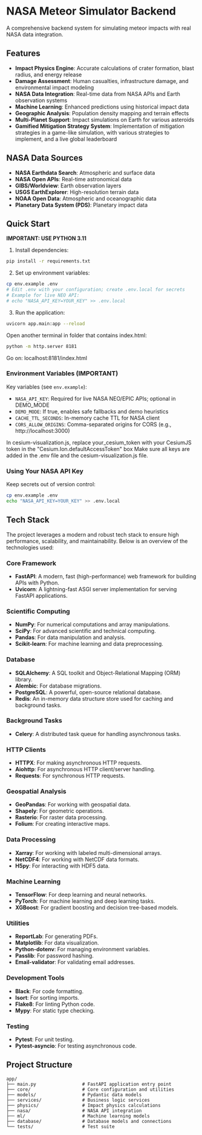 # NASA Meteor Simulator Backend

A comprehensive backend system for simulating meteor impacts with real NASA data integration.

## Features

- **Impact Physics Engine**: Accurate calculations of crater formation, blast radius, and energy release
- **Damage Assessment**: Human casualties, infrastructure damage, and environmental impact modeling
- **NASA Data Integration**: Real-time data from NASA APIs and Earth observation systems
- **Machine Learning**: Enhanced predictions using historical impact data
- **Geographic Analysis**: Population density mapping and terrain effects
- **Multi-Planet Support**: Impact simulations on Earth for various asteroids
- **Gamified Mitigation Strategy System**: Implementation of mitigation strategies in a game-like simulation, with various strategies to implement, and a live global leaderboard

## NASA Data Sources

- **NASA Earthdata Search**: Atmospheric and surface data
- **NASA Open APIs**: Real-time astronomical data
- **GIBS/Worldview**: Earth observation layers
- **USGS EarthExplorer**: High-resolution terrain data
- **NOAA Open Data**: Atmospheric and oceanographic data
- **Planetary Data System (PDS)**: Planetary impact data

## Quick Start

**IMPORTANT: USE PYTHON 3.11**

1. Install dependencies:
```bash
pip install -r requirements.txt
```

2. Set up environment variables:
```bash
cp env.example .env
# Edit .env with your configuration; create .env.local for secrets
# Example for live NEO API:
# echo "NASA_API_KEY=YOUR_KEY" >> .env.local
```

3. Run the application:
```bash
uvicorn app.main:app --reload
```
Open another terminal in folder that contains index.html:
```bash
python -m http.server 8181
```
Go on:
localhost:8181/index.html


### Environment Variables (IMPORTANT)

Key variables (see `env.example`):
- `NASA_API_KEY`: Required for live NASA NEO/EPIC APIs; optional in DEMO_MODE
- `DEMO_MODE`: If true, enables safe fallbacks and demo heuristics
- `CACHE_TTL_SECONDS`: In-memory cache TTL for NASA client
- `CORS_ALLOW_ORIGINS`: Comma-separated origins for CORS (e.g., http://localhost:3000)

In cesium-visualization.js, replace your_cesium_token with your CesiumJS token in the "Cesium.Ion.defaultAccessToken" box
Make sure all keys are added in the .env file and the cesium-visualization.js file.

### Using Your NASA API Key

Keep secrets out of version control:
```bash
cp env.example .env
echo "NASA_API_KEY=YOUR_KEY" >> .env.local
```

## Tech Stack

The project leverages a modern and robust tech stack to ensure high performance, scalability, and maintainability. Below is an overview of the technologies used:

### Core Framework
- **FastAPI**: A modern, fast (high-performance) web framework for building APIs with Python.
- **Uvicorn**: A lightning-fast ASGI server implementation for serving FastAPI applications.

### Scientific Computing
- **NumPy**: For numerical computations and array manipulations.
- **SciPy**: For advanced scientific and technical computing.
- **Pandas**: For data manipulation and analysis.
- **Scikit-learn**: For machine learning and data preprocessing.

### Database
- **SQLAlchemy**: A SQL toolkit and Object-Relational Mapping (ORM) library.
- **Alembic**: For database migrations.
- **PostgreSQL**: A powerful, open-source relational database.
- **Redis**: An in-memory data structure store used for caching and background tasks.

### Background Tasks
- **Celery**: A distributed task queue for handling asynchronous tasks.

### HTTP Clients
- **HTTPX**: For making asynchronous HTTP requests.
- **Aiohttp**: For asynchronous HTTP client/server handling.
- **Requests**: For synchronous HTTP requests.

### Geospatial Analysis
- **GeoPandas**: For working with geospatial data.
- **Shapely**: For geometric operations.
- **Rasterio**: For raster data processing.
- **Folium**: For creating interactive maps.

### Data Processing
- **Xarray**: For working with labeled multi-dimensional arrays.
- **NetCDF4**: For working with NetCDF data formats.
- **H5py**: For interacting with HDF5 data.

### Machine Learning
- **TensorFlow**: For deep learning and neural networks.
- **PyTorch**: For machine learning and deep learning tasks.
- **XGBoost**: For gradient boosting and decision tree-based models.

### Utilities
- **ReportLab**: For generating PDFs.
- **Matplotlib**: For data visualization.
- **Python-dotenv**: For managing environment variables.
- **Passlib**: For password hashing.
- **Email-validator**: For validating email addresses.

### Development Tools
- **Black**: For code formatting.
- **Isort**: For sorting imports.
- **Flake8**: For linting Python code.
- **Mypy**: For static type checking.

### Testing
- **Pytest**: For unit testing.
- **Pytest-asyncio**: For testing asynchronous code.

## Project Structure

```
app/
├── main.py                 # FastAPI application entry point
├── core/                   # Core configuration and utilities
├── models/                 # Pydantic data models
├── services/               # Business logic services
├── physics/                # Impact physics calculations
├── nasa/                   # NASA API integration
├── ml/                     # Machine learning models
├── database/               # Database models and connections
└── tests/                  # Test suite
```
